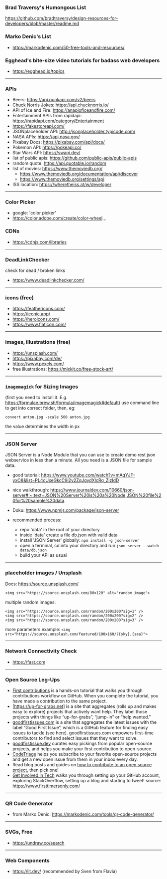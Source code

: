 ### Brad Traversy's Humongous List
https://github.com/bradtraversy/design-resources-for-developers/blob/master/readme.md

### Marko Denic's List
- https://markodenic.com/50-free-tools-and-resources/

### Egghead's bite-size video tutorials for badass web developers
- https://egghead.io/topics
___


### APIs
- Beers: https://api.punkapi.com/v2/beers
- Chuck Norris Jokes: https://api.chucknorris.io/
- API of Ice and Fire: https://anapioficeandfire.com/
- Entertainment APIs from rapidapi: https://rapidapi.com/category/Entertainment
- https://fakestoreapi.com/
- JSONplaceholder API: http://jsonplaceholder.typicode.com/
- NASA APIs: https://api.nasa.gov/
- Pixabay Docs: https://pixabay.com/api/docs/
- Pokemon API: https://pokeapi.co/
- Star Wars API: https://swapi.dev/
- list of public apis: https://github.com/public-apis/public-apis
- random quote: https://api.quotable.io/random 
- list of movies: https://www.themoviedb.org/
  - https://www.themoviedb.org/documentation/api/discover
  - https://www.themoviedb.org/settings/api
- ISS location: https://wheretheiss.at/w/developer
___


### Color Picker
- google: 'color picker'
- https://color.adobe.com/create/color-wheel
_


### CDNs
- https://cdnjs.com/libraries
___


### DeadLinkChecker
check for dead / broken links
- https://www.deadlinkchecker.com/
___


### icons (free)
- https://feathericons.com/
- https://iconic.app/
- https://heroicons.com/
- https://www.flaticon.com/
___


### images, illustrations (free)
- https://unsplash.com/
- https://pixabay.com/de/
- https://www.pexels.com/
- free illustrations: https://mixkit.co/free-stock-art/
___


### `imagemagick` for Sizing Images
(first you need to install it. E.g. https://formulae.brew.sh/formula/imagemagick#default)
use command line to get into correct folder, then, eg:

`convert anton.jpg -scale 500 anton.jpg`

the value determines the width in px
___


### JSON Server
JSON Server is a Node Module that you can use to create demo rest json webservice in less than a minute. All you need is a JSON file for sample data.
- good tutorial: https://www.youtube.com/watch?v=mAqYJF-yxO8&list=PL4cUxeGkcC9i2v2ZqJgydXIcRq_ZizIdD
- nice walkthrough: https://www.journaldev.com/10660/json-server#:~:text=JSON%20Server%20is%20a%20Node,JSON%20file%20for%20sample%20data.
- Doku: https://www.npmjs.com/package/json-server

- recommended process:
  - repo 'data' in the root of your directory
  - inside 'data' create a file db.json with valid data
  - install 'JSON Server' globally: `npm install -g json-server`
  - open a terminal, cd into your directory and run `json-server --watch data/db.json`
  - build your API as usual
___


### placeholder images / Unsplash

Docs: https://source.unsplash.com/

`<img src="https://source.unsplash.com/80x120" alt="random image">`

multiple random images:
```
<img src="https://source.unsplash.com/random/200x200?sig=1" />
<img src="https://source.unsplash.com/random/200x200?sig=2" />
<img src="https://source.unsplash.com/random/200x200?sig=3" />
```

more parameters example:
`<img src="https://source.unsplash.com/featured/100x160/?{sky},{sea}">`
___


### Network Connectivity Check
- https://fast.com
___


### Open Source Leg-Ups
- [First contributions](https://github.com/multunus/first-contributions) is a hands-on tutorial that walks you through contributions workflow on GitHub. When you complete the tutorial, you have made a contribution to the same project.
- [https://up-for-grabs.net] is a site that aggregates (rolls up and makes easy to explore) projects that actively want help. They label those projects with things like “up-for-grabs”, “jump-in” or “help wanted.”
- [goodfirstissues.com](https://goodfirstissues.com/) is a site that aggregates the latest issues with the label “Good First Issue”, which is a GitHub feature for finding easy issues to tackle (see here). goodfirstissues.com empowers first-time contributors to find and select issues that they want to solve.
- [goodfirstissue.dev](https://goodfirstissue.dev/) curates easy pickings from popular open-source projects, and helps you make your first contribution to open-source.
- [CodeTriage](https://www.codetriage.com/) helps you subscribe to your favorite open-source projects and get a new open issue from them in your inbox every day.
- Read blog posts and guides on [how to contribute to an open source project](https://www.hanselman.com/blog/GetInvolvedInOpenSourceTodayHowToContributeAPatchToAGitHubHostedOpenSourceProjectLikeCode52.aspx), then pick one!
- [Get Involved in Tech](http://www.getinvolvedintech.com/) walks you through setting up your GitHub account, exploring StackOverflow, setting up a blog and starting to tweet!
source: https://www.firsttimersonly.com/
___


### QR Code Generator
- from Marko Denic: https://markodenic.com/tools/qr-code-generator/
___


### SVGs, Free
- https://undraw.co/search
___


### Web Components
- https://lit.dev/ (recommended by Sven from Flavia)